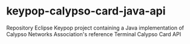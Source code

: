 # keypop-calypso-card-java-api
Repository Eclipse Keypop project containing a Java implementation of Calypso Networks Association's reference Terminal Calypso Card API
